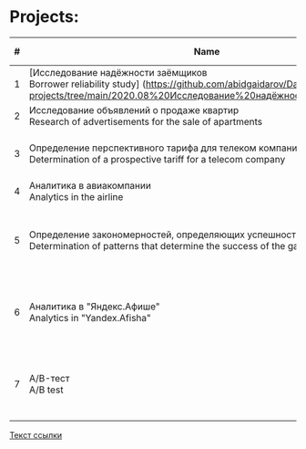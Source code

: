# Projects:


| # | Name                                                                                                                         | Date of completion | Libraries used |
| - | ---------------------------------------------------------------------------------------------------------------------------- | --------------- | -- |
| 1 | [Исследование надёжности заёмщиков <br /> Borrower reliability study] (https://github.com/abidgaidarov/Data-analysis-projects/tree/main/2020.08%20Исследование%20надёжности%20заёмщиков)                                                               | 08.2020         | *pandas, Mystem, collections* | 
| 2 | Исследование объявлений о продаже квартир <br /> Research of advertisements for the sale of apartments                            | 09.2020         | *pandas, matplotlib* |
| 3 | Определение перспективного тарифа для телеком компании <br /> Determination of a prospective tariff for a telecom company         | 10.2020         | *pandas, numpy, matplotlib, scipy* |
| 4 | Аналитика в авиакомпании <br /> Analytics in the airline                                                                          | 11.2020         | *pandas, matplotlib* |
| 5 | Определение закономерностей, определяющих успешность игры <br /> Determination of patterns that determine the success of the game | 11.2020         | *pandas, numpy, matplotlib, seaborn, math, scipy* |
| 6 | Аналитика в "Яндекс.Афише" <br /> Analytics in "Yandex.Afisha"                                                                    | 12.2020         | *pandas, numpy, matplotlib, seaborn, math, scipy* |
| 7 | A/B-тест <br /> A/B test                                                                                                          | 01.2021         | *pandas, numpy, matplotlib, seaborn, math, scipy* |


[Текст ссылки](https://github.com/Yandex-Practicum/practicum_data_example_repo)
